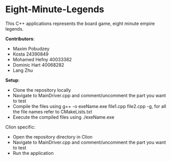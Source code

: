 # Eight-Minute-Legends
This C++ applications represents the board game, eight minute empire legends.

**Contributors**:
- Maxim Pobudzey
- Kosta 24390849
- Mohamed Hefny 40033382
- Dominic Hart 40068282
- Lang Zhu

**Setup**:

- Clone the repository locally
- Navigate to MainDriver.cpp and comment/uncomment the part you want to test
- Compile the files using g++ -o exeName.exe file1.cpp file2.cpp -g, for all the file names refer to CMakeLists.txt
- Execute the compiled files using ./exeName.exe

Clion specific:
- Open the repository directory in Clion
- Navigate to MainDriver.cpp and comment/uncomment the part you want to test
- Run the application


